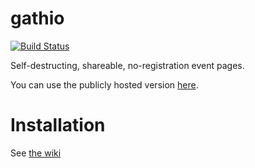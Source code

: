 # gathio
[![Build Status](https://travis-ci.com/palfrey/gathio.svg?branch=master)](https://travis-ci.com/palfrey/gathio)

Self-destructing, shareable, no-registration event pages.

You can use the publicly hosted version [here](https://gath.io).

# Installation

See [the wiki](https://github.com/lowercasename/gathio/wiki/install)
